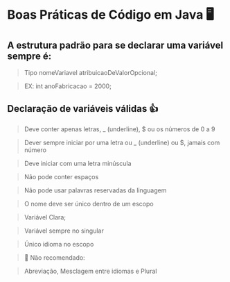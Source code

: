 # Boas Práticas de Código em Java 🖥️

## A estrutura padrão para se declarar uma variável sempre é:

>Tipo nomeVariavel atribuicaoDeValorOpcional;

>EX: int anoFabricacao = 2000;

## Declaração de variáveis válidas 👍

>Deve conter apenas letras, _ (underline), $ ou os números de 0 a 9

>Dever sempre iniciar por uma letra ou _ (underline) ou $, jamais com número

>Deve iniciar com uma letra minúscula

>Não pode conter espaços

>Não pode usar palavras reservadas da linguagem 

>O nome deve ser único dentro de um escopo 

>Variável Clara;

> Variável sempre no singular

>Único idioma no escopo 

>🚫 Não recomendado:

>Abreviação, Mesclagem entre idiomas e Plural
